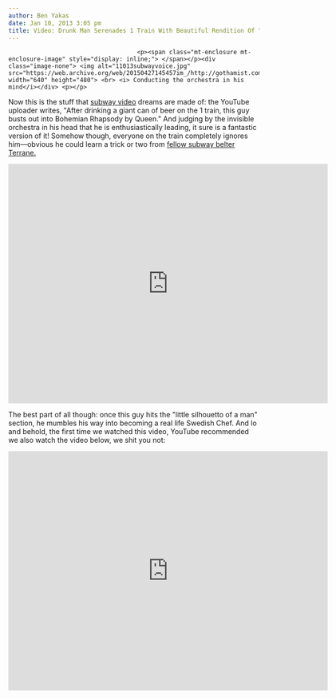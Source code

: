 ```yaml
---
author: Ben Yakas
date: Jan 10, 2013 3:05 pm
title: Video: Drunk Man Serenades 1 Train With Beautiful Rendition Of "Bohemian Rhapsody"
---
```


	
										<p><span class="mt-enclosure mt-enclosure-image" style="display: inline;"> </span></p><div class="image-none"> <img alt="11013subwayvoice.jpg" src="https://web.archive.org/web/20150427145457im_/http://gothamist.com/attachments/byakas/11013subwayvoice.jpg" width="640" height="480"> <br> <i> Conducting the orchestra in his mind</i></div> <p></p>

<p>Now this is the stuff that <a href="https://web.archive.org/web/20150427145457/http://gothamist.com/tags/subwayvideo">subway video</a> dreams are made of: the YouTube uploader writes, &quot;After drinking a giant can of beer on the 1 train, this guy busts out into Bohemian Rhapsody by Queen.&quot; And judging by the invisible orchestra in his head that he is enthusiastically leading, it sure is a fantastic version of it! Somehow though, everyone on the train completely ignores him&#x2014;obvious he could learn a trick or two from <a href="https://web.archive.org/web/20150427145457/http://gothamist.com/2013/01/03/video_unhinged_subway_performance_o.php">fellow subway belter Terrane.</a></p>

<p><iframe width="640" height="480" src="https://web.archive.org/web/20150427145457if_/http://www.youtube.com/embed/QLWUXHbwpHc" frameborder="0" allowfullscreen></iframe></p>

<p>The best part of all though: once this guy hits the &quot;little silhouetto of a man&quot; section, he mumbles his way into becoming a real life Swedish Chef. And lo and behold, the first time we watched this video, YouTube recommended we also watch the video below, we shit you not:</p>

<p><iframe width="640" height="480" src="https://web.archive.org/web/20150427145457if_/http://www.youtube.com/embed/L9oyr_MKABY" frameborder="0" allowfullscreen></iframe><br>
</p>					
										
									
				